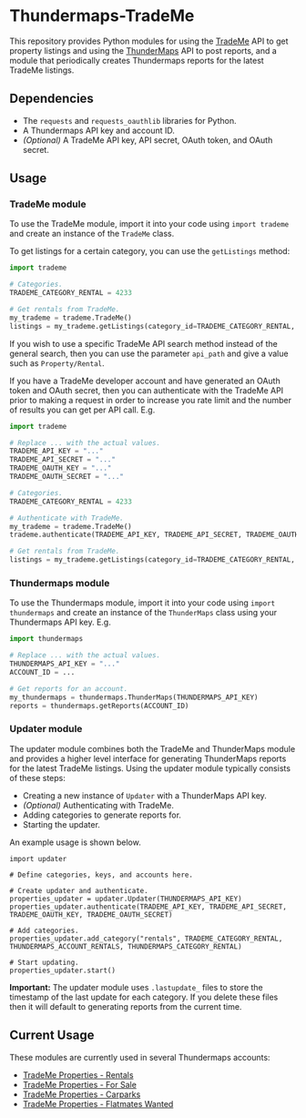 Thundermaps-TradeMe
===================

This repository provides Python modules for using the [TradeMe](http://www.trademe.co.nz/) API to get property listings and using the [ThunderMaps](http://thundermaps.com/) API to post reports, and a module that periodically creates Thundermaps reports for the latest TradeMe listings.

Dependencies
------------

* The `requests` and `requests_oauthlib` libraries for Python.
* A Thundermaps API key and account ID.
* *(Optional)* A TradeMe API key, API secret, OAuth token, and OAuth secret.

Usage
-----

### TradeMe module

To use the TradeMe module, import it into your code using `import trademe` and create an instance of the `TradeMe` class.

To get listings for a certain category, you can use the `getListings` method:

```python
import trademe

# Categories.
TRADEME_CATEGORY_RENTAL = 4233

# Get rentals from TradeMe.
my_trademe = trademe.TradeMe()
listings = my_trademe.getListings(category_id=TRADEME_CATEGORY_RENTAL, limit=10)
```

If you wish to use a specific TradeMe API search method instead of the general search, then you can use the parameter `api_path` and give a value such as `Property/Rental`.

If you have a TradeMe developer account and have generated an OAuth token and OAuth secret, then you can authenticate with the TradeMe API prior to making a request in order to increase you rate limit and the number of results you can get per API call. E.g.

```python
import trademe

# Replace ... with the actual values.
TRADEME_API_KEY = "..."
TRADEME_API_SECRET = "..."
TRADEME_OAUTH_KEY = "..."
TRADEME_OAUTH_SECRET = "..."

# Categories.
TRADEME_CATEGORY_RENTAL = 4233

# Authenticate with TradeMe.
my_trademe = trademe.TradeMe()
trademe.authenticate(TRADEME_API_KEY, TRADEME_API_SECRET, TRADEME_OAUTH_KEY, TRADEME_OAUTH_SECRET)

# Get rentals from TradeMe.
listings = my_trademe.getListings(category_id=TRADEME_CATEGORY_RENTAL, limit=10)
```

### Thundermaps module

To use the Thundermaps module, import it into your code using `import thundermaps` and create an instance of the `ThunderMaps` class using your Thundermaps API key. E.g.

```python
import thundermaps

# Replace ... with the actual values.
THUNDERMAPS_API_KEY = "..."
ACCOUNT_ID = ...

# Get reports for an account.
my_thundermaps = thundermaps.ThunderMaps(THUNDERMAPS_API_KEY)
reports = thundermaps.getReports(ACCOUNT_ID)
```

### Updater module

The updater module combines both the TradeMe and ThunderMaps module and provides a higher level interface for generating ThunderMaps reports for the latest TradeMe listings.
Using the updater module typically consists of these steps:

* Creating a new instance of `Updater` with a ThunderMaps API key.
* *(Optional)* Authenticating with TradeMe.
* Adding categories to generate reports for.
* Starting the updater.

An example usage is shown below.

```
import updater

# Define categories, keys, and accounts here.

# Create updater and authenticate.
properties_updater = updater.Updater(THUNDERMAPS_API_KEY)
properties_updater.authenticate(TRADEME_API_KEY, TRADEME_API_SECRET, TRADEME_OAUTH_KEY, TRADEME_OAUTH_SECRET)

# Add categories.
properties_updater.add_category("rentals", TRADEME_CATEGORY_RENTAL, THUNDERMAPS_ACCOUNT_RENTALS, THUNDERMAPS_CATEGORY_RENTAL)

# Start updating.
properties_updater.start()
```

**Important:** The updater module uses `.lastupdate_` files to store the timestamp of the last update for each category. If you delete these files then it will default to generating reports from the current time.

## Current Usage

These modules are currently used in several Thundermaps accounts:

* [TradeMe Properties - Rentals](http://app.thundermaps.com/accounts/trademe-properties)
* [TradeMe Properties - For Sale](http://app.thundermaps.com/accounts/trademe-properties-for-sale)
* [TradeMe Properties - Carparks](http://app.thundermaps.com/accounts/trademe-properties-carparks)
* [TradeMe Properties - Flatmates Wanted](http://app.thundermaps.com/accounts/trademe-properties-flatmates-wanted)
